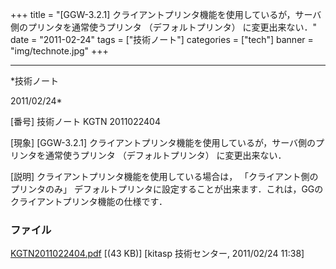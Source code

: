 ﻿+++
title = "[GGW-3.2.1] クライアントプリンタ機能を使用しているが，サーバ側のプリンタを通常使うプリンタ （デフォルトプリンタ） に変更出来ない．"
date = "2011-02-24"
tags = ["技術ノート"]
categories = ["tech"]
banner = "img/technote.jpg"
+++

-----------------------------------------------------------------------------------------------------------------------------

*技術ノート

2011/02/24*


[番号]
技術ノート KGTN 2011022404

[現象]
[GGW-3.2.1]
クライアントプリンタ機能を使用しているが，サーバ側のプリンタを通常使うプリンタ
（デフォルトプリンタ） に変更出来ない．

[説明]
クライアントプリンタ機能を使用している場合は，
「クライアント側のプリンタのみ」
デフォルトプリンタに設定することが出来ます．これは，GGのクライアントプリンタ機能の仕様です．


### ファイル

 
 


[KGTN2011022404.pdf](http://techreport.kitasp.net/attachments/download/498/KGTN2011022404.pdf)
 [(43 KB)] [kitasp 技術センター, 2011/02/24
11:38]


 


 

